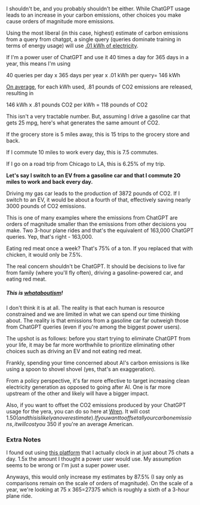 I shouldn't be, and you probably shouldn't be either. While ChatGPT usage leads to an increase in your carbon emissions, other choices you make cause orders of magnitude more emissions.

Using the most liberal (in this case, highest) estimate of carbon emissions from a query from chatgpt, a single query (queries dominate training in terms of energy usage) will use [.01 kWh of electricity](https://limited.systems/articles/google-search-vs-chatgpt-emissions/#1).

If I'm a power user of ChatGPT and use it 40 times a day for 365 days in a year, this means I'm using

40 queries per day  x 365  days per year x .01 kWh per query= 146  kWh

[On average](https://www.eia.gov/tools/faqs/faq.php?id=74&t=11#:~:text=U.S.%20net%20generation%20resulted%20in,of%20the%20electric%20power%20plant.), for each kWh used, .81 pounds of CO2 emissions are released, resulting in 

146  kWh x .81 pounds CO2 per kWh = 118 pounds of CO2

This isn't a very tractable number. But, assuming I drive a gasoline car that gets 25 mpg, here's what generates the same amount of CO2.

If the grocery store is 5 miles away, this is 15 trips to the grocery store and back.

If I commute 10 miles to work every day, this is 7.5 commutes.

If I go on a road trip from Chicago to LA, this is 6.25% of my trip.

**Let's say I switch to an EV from a gasoline car and that I commute 20 miles to work and back every day.** 

Driving my gas car leads to the production of 3872 pounds of CO2. If I switch to an EV, it would be about a fourth of that, effectively saving nearly 3000 pounds of CO2 emissions.

This is one of many examples where the emissions from ChatGPT are orders of magnitude smaller than the emissions from other decisions you make. Two 3-hour plane rides and that's the equivalent of 163,000 ChatGPT queries. Yep, that's right - 163,000.

Eating red meat once a week? That's 75% of a ton. If you replaced that with chicken, it would only be 7.5%.

The real concern shouldn't be ChatGPT. It should be decisions to live far from family (where you'll fly often), driving a gasoline-powered car, and eating red meat.

##### This is [whataboutism](https://www.eia.gov/tools/faqs/faq.php?id=74&t=11#:~:text=U.S.%20net%20generation%20resulted%20in,of%20the%20electric%20power%20plant.)!

I don't think it is at all. The reality is that each human is resource constrained and we are limited in what we can spend our time thinking about. The reality is that emissions from a gasoline car far outweigh those from ChatGPT queries (even if you're among the biggest power users).

The upshot is as follows: before you start trying to eliminate ChatGPT from your life, it may be far more worthwhile to prioritize eliminating other choices such as driving an EV and not eating red meat.

Frankly, spending your time concerned about AI's carbon emissions is like using a spoon to shovel shovel (yes, that's an exaggeration).

From a policy perspective, it's far more effective to target increasing clean electricity generation as opposed to going after AI. One is far more upstream of the other and likely will have a bigger impact.

Also, if you want to offset the CO2 emissions produced by your ChatGPT usage for the yera, you can do so here at [Wren](https://www.wren.co/offset-anything?amount=0.15&unit=ton). It will cost $1.50 (and this is likely an overestimate). If you want to offset all your carbon emissions, it will cost you ~$350 if you're an average American.


### Extra Notes

I found out using [this platform](https://convelyze.pages.dev/dashboard) that I actually clock in at just about 75 chats a day. 1.5x the amount I thought a power user would use. My assumption seems to be wrong or I'm just a super power user. 

Anyways, this would only increase my estimates by 87.5% (I say only as comparisons remain on the scale of orders of magnitude). On the scale of a year, we're looking at 75 x 365=27375 which is roughly a sixth of a 3-hour plane ride.  